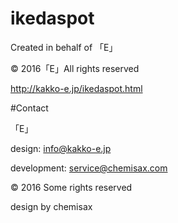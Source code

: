 # ikedaspot

Created in behalf of 「E」

© 2016「E」All rights reserved

http://kakko-e.jp/ikedaspot.html


#Contact

「E」

design: info@kakko-e.jp

development: service@chemisax.com


© 2016 Some rights reserved

design by chemisax
